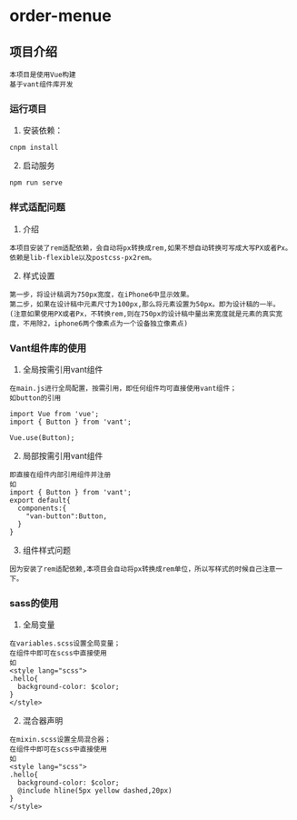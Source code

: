 # order-menue


## 项目介绍
```shell
本项目是使用Vue构建
基于vant组件库开发
```
### 运行项目

1. 安装依赖：

```shell
cnpm install
```

2. 启动服务

```shell
npm run serve
```
### 样式适配问题
1. 介绍
```shell
本项目安装了rem适配依赖，会自动将px转换成rem,如果不想自动转换可写成大写PX或者Px。
依赖是lib-flexible以及postcss-px2rem。
```
2. 样式设置
```shell
第一步，将设计稿调为750px宽度，在iPhone6中显示效果。
第二步，如果在设计稿中元素尺寸为100px,那么将元素设置为50px。即为设计稿的一半。
(注意如果使用PX或者Px，不转换rem,则在750px的设计稿中量出来宽度就是元素的真实宽度，不用除2，iphone6两个像素点为一个设备独立像素点)
```
### Vant组件库的使用
1. 全局按需引用vant组件
```shell
在main.js进行全局配置，按需引用，即任何组件均可直接使用vant组件；
如button的引用

import Vue from 'vue';
import { Button } from 'vant';

Vue.use(Button);
```
2. 局部按需引用vant组件
```shell
即直接在组件内部引用组件并注册
如
import { Button } from 'vant';
export default{
  components:{
    "van-button":Button,
  }
}
```

3. 组件样式问题
```shell
因为安装了rem适配依赖,本项目会自动将px转换成rem单位，所以写样式的时候自己注意一下。

```
### sass的使用
1. 全局变量
```shell
在variables.scss设置全局变量；
在组件中即可在scss中直接使用
如
<style lang="scss">
.hello{
  background-color: $color;
}
</style>
```
2. 混合器声明
```shell
在mixin.scss设置全局混合器；
在组件中即可在scss中直接使用
如
<style lang="scss">
.hello{
  background-color: $color;
  @include hline(5px yellow dashed,20px)
}
</style>
```
```